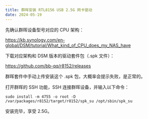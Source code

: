 ```yaml
---
title: 群晖安装 RTL8156 USB 2.5G 网卡驱动
date: 2024-05-19
---
```


先确认群晖设备型号对应的 CPU 架构：

https://kb.synology.com/en-global/DSM/tutorial/What_kind_of_CPU_does_my_NAS_have

下载对应架构和 DSM 版本的驱动套件包（.spk 文件）：

https://github.com/bb-qq/r8152/releases

群晖套件中手动上传安装这个 .spk 包，大概率会提示失败，是正常的。

打开群晖的 SSH 功能，SSH 连接群晖设备，并输入以下命令：

`sudo install -m 4755 -o root -D /var/packages/r8152/target/r8152/spk_su /opt/sbin/spk_su`

安装完毕，享受 2.5G。
